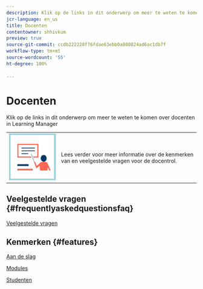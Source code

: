 ```yaml
---
description: Klik op de links in dit onderwerp om meer te weten te komen over docenten in Learning Manager
jcr-language: en_us
title: Docenten
contentowner: shhivkum
preview: true
source-git-commit: ccdb222228f76fdae63ebb0a808824ad6ac1db7f
workflow-type: tm+mt
source-wordcount: '55'
ht-degree: 100%

---
```




# Docenten

Klik op de links in dit onderwerp om meer te weten te komen over docenten in Learning Manager

<table> 
 <tbody>
  <tr> 
   <td><img src="assets/instructoricon.jpg"></td> 
   <td><p>Lees verder voor meer informatie over de kenmerken van en veelgestelde vragen voor de docentrol.</p></td> 
  </tr> 
 </tbody>
</table>

## Veelgestelde vragen {#frequentlyaskedquestionsfaq}

[Veelgestelde vragen](instructors/frequently-asked-questions-for-instructors.md)

## Kenmerken {#features}

[Aan de slag](instructors/feature-summary/getting-started.md)

[Modules](instructors/feature-summary/modules.md)

[Studenten](instructors/feature-summary/learners.md)
